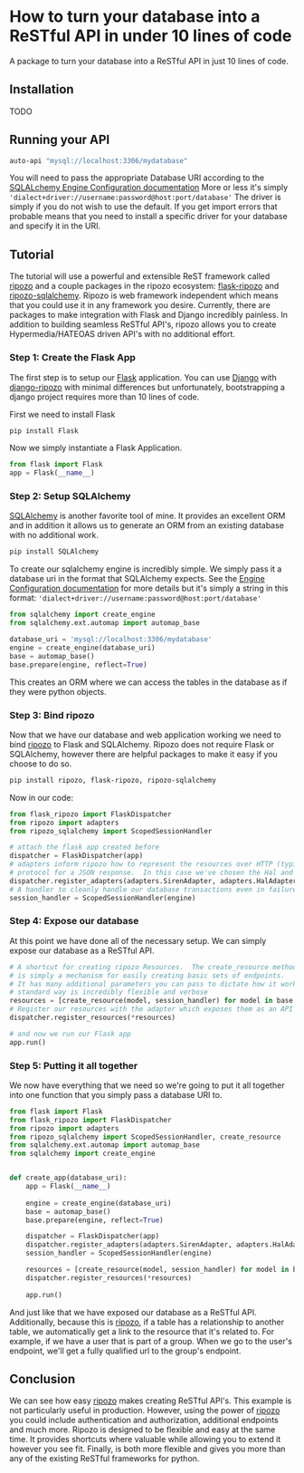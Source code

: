 # How to turn your database into a ReSTful API in under 10 lines of code

A package to turn your database into a ReSTful API in just 10 lines of code.

## Installation

TODO

## Running your API

```bash
auto-api "mysql://localhost:3306/mydatabase"
```

You will need to pass the appropriate Database URI according to the 
[SQLALchemy Engine Configuration documentation](http://docs.sqlalchemy.org/en/rel_1_0/core/engines.html)
More or less it's simply `'dialect+driver://username:password@host:port/database'`
The driver is simply if you do not wish to use the default.  If you get import errors
that probable means that you need to install a specific driver for your database and specify
it in the URI.

## Tutorial

The tutorial will use a powerful and extensible ReST framework called
[ripozo](https://github.com/vertical-knowledge/ripozo) and a couple
packages in the ripozo ecosystem: [flask-ripozo](https://github.com/vertical-knowledge/flask-ripozo)
and [ripozo-sqlalchemy](https://github.com/vertical-knowledge/ripozo-sqlalchemy).  Ripozo
is web framework independent which means that you could use it in any framework you
desire.  Currently, there are packages to make integration with Flask and Django
incredibly painless.  In addition to building seamless ReSTful API's, ripozo allows
you to create Hypermedia/HATEOAS driven API's with no additional effort.

### Step 1: Create the Flask App

The first step is to setup our [Flask](https://github.com/mitsuhiko/flask) application.
You can use [Django](https://www.djangoproject.com/) with 
[django-ripozo](https://github.com/vertical-knowledge/django-ripozo) with minimal differences
but unfortunately, bootstrapping a django project requires more than 10 lines of code.

First we need to install Flask

```bash
pip install Flask
```

Now we simply instantiate a Flask Application.

```python
from flask import Flask
app = Flask(__name__)
```

### Step 2: Setup SQLAlchemy

[SQLAlchemy](http://www.sqlalchemy.org/) is another favorite tool of mine.  It provides
an excellent ORM and in addition it allows us to generate an ORM from an existing database
with no additional work.

```bash
pip install SQLAlchemy
```

To create our sqlalchemy engine is incredibly simple.  We simply
pass it a database uri in the format that SQLAlchemy expects.  See
the [Engine Configuration documentation](http://docs.sqlalchemy.org/en/rel_1_0/core/engines.html)
for more details but it's simply a string in this format: 
`'dialect+driver://username:password@host:port/database'`

```python
from sqlalchemy import create_engine
from sqlalchemy.ext.automap import automap_base

database_uri = 'mysql://localhost:3306/mydatabase'
engine = create_engine(database_uri)
base = automap_base()
base.prepare(engine, reflect=True)
```

This creates an ORM where we can access the tables in the database
as if they were python objects.

### Step 3: Bind ripozo

Now that we have our database and web application working we need to bind 
[ripozo](https://github.com/vertical-knowledge/ripozo) to Flask and SQLAlchemy.
Ripozo does not require Flask or SQLAlchemy, however there are helpful packages
to make it easy if you choose to do so.

```bash
pip install ripozo, flask-ripozo, ripozo-sqlalchemy
```

Now in our code:

```python
from flask_ripozo import FlaskDispatcher
from ripozo import adapters
from ripozo_sqlalchemy import ScopedSessionHandler

# attach the flask app created before
dispatcher = FlaskDispatcher(app)
# adapters inform ripozo how to represent the resources over HTTP (typically a
# protocol for a JSON response.  In this case we've chosen the Hal and SIREN protocols.
dispatcher.register_adapters(adapters.SirenAdapter, adapters.HalAdapter)
# A handler to cleanly handle our database transactions even in failure cases
session_handler = ScopedSessionHandler(engine)
```

### Step 4: Expose our database

At this point we have done all of the necessary setup.  We can simply
expose our database as a ReSTful API.

```python
# A shortcut for creating ripozo Resources.  The create_resource method
# is simply a mechanism for easily creating basic sets of endpoints.
# It has many additional parameters you can pass to dictate how it works and the
# standard way is incredibly flexible and verbose
resources = [create_resource(model, session_handler) for model in base.classes]
# Register our resources with the adapter which exposes them as an API
dispatcher.register_resources(*resources)

# and now we run our Flask app
app.run()
```

### Step 5: Putting it all together

We now have everything that we need so we're going to put it all together
into one function that you simply pass a database URI to.

```python
from flask import Flask
from flask_ripozo import FlaskDispatcher
from ripozo import adapters
from ripozo_sqlalchemy import ScopedSessionHandler, create_resource
from sqlalchemy.ext.automap import automap_base
from sqlalchemy import create_engine


def create_app(database_uri):
    app = Flask(__name__)
    
    engine = create_engine(database_uri)
    base = automap_base()
    base.prepare(engine, reflect=True)

    dispatcher = FlaskDispatcher(app)
    dispatcher.register_adapters(adapters.SirenAdapter, adapters.HalAdapter)
    session_handler = ScopedSessionHandler(engine)

    resources = [create_resource(model, session_handler) for model in base.classes]
    dispatcher.register_resources(*resources)
    
    app.run()
```

And just like that we have exposed our database as a ReSTful API.  Additionally,
because this is [ripozo](https://github.com/vertical-knowledge/ripozo), if a table
has a relationship to another table, we automatically get a link to the resource that it's
related to.  For example, if we have a user that is part of a group.  When we go to 
the user's endpoint, we'll get a fully qualified url to the group's endpoint.


## Conclusion

We can see how easy [ripozo](https://github.com/vertical-knowledge/ripozo) makes
creating ReSTful API's.  This example is not particularly useful in production.
However, using the power of [ripozo](https://github.com/vertical-knowledge/ripozo)
you could include authentication and authorization, additional endpoints and much more.
Ripozo is designed to be flexible and easy at the same time.  It provides shortcuts
where valuable while allowing you to extend it however you see fit.  Finally, is both more
flexible and gives you more than any of the existing ReSTful frameworks for python.  

